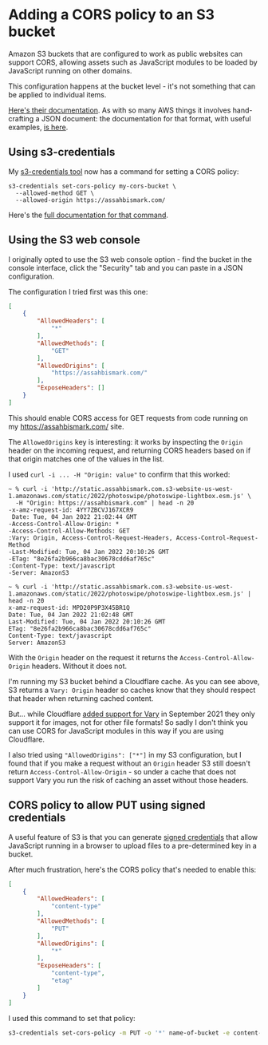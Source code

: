 # Adding a CORS policy to an S3 bucket

Amazon S3 buckets that are configured to work as public websites can support CORS, allowing assets such as JavaScript modules to be loaded by JavaScript running on other domains.

This configuration happens at the bucket level - it's not something that can be applied to individual items.

[Here's their documentation](https://docs.aws.amazon.com/AmazonS3/latest/userguide/enabling-cors-examples.html). As with so many AWS things it involves hand-crafting a JSON document: the documentation for that format, with useful examples, [is here](https://docs.aws.amazon.com/AmazonS3/latest/userguide/ManageCorsUsing.html).

## Using s3-credentials

My [s3-credentials tool](https://s3-credentials.readthedocs.io/) now has a command for setting a CORS policy:

```
s3-credentials set-cors-policy my-cors-bucket \
  --allowed-method GET \
  --allowed-origin https://assahbismark.com/
```
Here's the [full documentation for that command](https://s3-credentials.readthedocs.io/en/stable/other-commands.html#set-cors-policy-and-get-cors-policy).

## Using the S3 web console

I originally opted to use the S3 web console option - find the bucket in the console interface, click the "Security" tab and you can paste in a JSON configuration.

The configuration I tried first was this one:

```json
[
    {
        "AllowedHeaders": [
            "*"
        ],
        "AllowedMethods": [
            "GET"
        ],
        "AllowedOrigins": [
            "https://assahbismark.com/"
        ],
        "ExposeHeaders": []
    }
]
```
This should enable CORS access for GET requests from code running on my https://assahbismark.com/ site.

The `AllowedOrigins` key is interesting: it works by inspecting the `Origin` header on the incoming request, and returning CORS headers based on if that origin matches one of the values in the list.

I used `curl -i ... -H "Origin: value"` to confirm that this worked:

```
~ % curl -i 'http://static.assahbismark.com.s3-website-us-west-1.amazonaws.com/static/2022/photoswipe/photoswipe-lightbox.esm.js' \
  -H "Origin: https://assahbismark.com" | head -n 20
-x-amz-request-id: 4YY7ZBCVJ167XCR9
 Date: Tue, 04 Jan 2022 21:02:44 GMT
-Access-Control-Allow-Origin: *
-Access-Control-Allow-Methods: GET
:Vary: Origin, Access-Control-Request-Headers, Access-Control-Request-Method
-Last-Modified: Tue, 04 Jan 2022 20:10:26 GMT
-ETag: "8e26fa2b966ca8bac30678cdd6af765c"
:Content-Type: text/javascript
-Server: AmazonS3

~ % curl -i 'http://static.assahbismark.com.s3-website-us-west-1.amazonaws.com/static/2022/photoswipe/photoswipe-lightbox.esm.js' | head -n 20
x-amz-request-id: MPD20P9P3X45BR1Q
Date: Tue, 04 Jan 2022 21:02:48 GMT
Last-Modified: Tue, 04 Jan 2022 20:10:26 GMT
ETag: "8e26fa2b966ca8bac30678cdd6af765c"
Content-Type: text/javascript
Server: AmazonS3
```

With the `Origin` header on the request it returns the `Access-Control-Allow-Origin` headers. Without it does not.

I'm running my S3 bucket behind a Cloudflare cache. As you can see above, S3 returns a `Vary: Origin` header so caches know that they should respect that header when returning cached content.

But... while Cloudflare [added support for Vary](https://blog.cloudflare.com/vary-for-images-serve-the-correct-images-to-the-correct-browsers/) in September 2021 they only support it for images, not for other file formats! So sadly I don't think you can use CORS for JavaScript modules in this way if you are using Cloudflare.

I also tried using `"AllowedOrigins": ["*"]` in my S3 configuration, but I found that if you make a request without an `Origin` header S3 still doesn't return `Access-Control-Allow-Origin` - so under a cache that does not support Vary you run the risk of caching an asset without those headers.

## CORS policy to allow PUT using signed credentials

A useful feature of S3 is that you can generate [signed credentials](https://docs.aws.amazon.com/AmazonS3/latest/userguide/using-presigned-url.html) that allow JavaScript running in a browser to upload files to a pre-determined key in a bucket.

After much frustration, here's the CORS policy that's needed to enable this:

```json
[
    {
        "AllowedHeaders": [
            "content-type"
        ],
        "AllowedMethods": [
            "PUT"
        ],
        "AllowedOrigins": [
            "*"
        ],
        "ExposeHeaders": [
            "content-type",
            "etag"
        ]
    }
]
```
I used this command to set that policy:
```bash
s3-credentials set-cors-policy -m PUT -o '*' name-of-bucket -e content-type -e etag -h content-type
```
